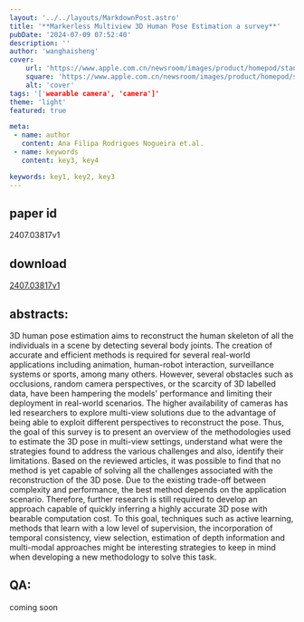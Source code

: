 ```yaml
---
layout: '../../layouts/MarkdownPost.astro'
title: '**Markerless Multiview 3D Human Pose Estimation a survey**'
pubDate: '2024-07-09 07:52:40'
description: ''
author: 'wanghaisheng'
cover:
    url: 'https://www.apple.com.cn/newsroom/images/product/homepod/standard/Apple-HomePod-hero-230118_big.jpg.large_2x.jpg'
    square: 'https://www.apple.com.cn/newsroom/images/product/homepod/standard/Apple-HomePod-hero-230118_big.jpg.large_2x.jpg'
    alt: 'cover'
tags: '['wearable camera', 'camera']' 
theme: 'light'
featured: true

meta:
 - name: author
   content: Ana Filipa Rodrigues Nogueira et.al.
 - name: keywords
   content: key3, key4

keywords: key1, key2, key3
---
```


## paper id
2407.03817v1
## download
[2407.03817v1](http://arxiv.org/abs/2407.03817v1)
## abstracts:
3D human pose estimation aims to reconstruct the human skeleton of all the individuals in a scene by detecting several body joints. The creation of accurate and efficient methods is required for several real-world applications including animation, human-robot interaction, surveillance systems or sports, among many others. However, several obstacles such as occlusions, random camera perspectives, or the scarcity of 3D labelled data, have been hampering the models' performance and limiting their deployment in real-world scenarios. The higher availability of cameras has led researchers to explore multi-view solutions due to the advantage of being able to exploit different perspectives to reconstruct the pose.   Thus, the goal of this survey is to present an overview of the methodologies used to estimate the 3D pose in multi-view settings, understand what were the strategies found to address the various challenges and also, identify their limitations. Based on the reviewed articles, it was possible to find that no method is yet capable of solving all the challenges associated with the reconstruction of the 3D pose. Due to the existing trade-off between complexity and performance, the best method depends on the application scenario. Therefore, further research is still required to develop an approach capable of quickly inferring a highly accurate 3D pose with bearable computation cost. To this goal, techniques such as active learning, methods that learn with a low level of supervision, the incorporation of temporal consistency, view selection, estimation of depth information and multi-modal approaches might be interesting strategies to keep in mind when developing a new methodology to solve this task.
## QA:
coming soon

